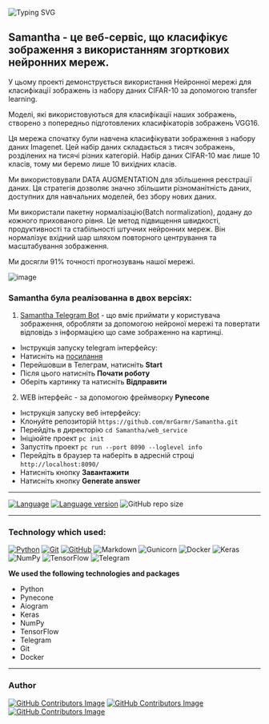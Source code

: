![Typing SVG](https://readme-typing-svg.herokuapp.com?color=%2336BCF7&lines=Samantha+Neural+Network)

## Samantha - це веб-сервіс, що класифікує зображення з використанням згорткових нейронних мереж. 

У цьому проекті демонструється використання Нейронної мережі для класифікації зображень із набору даних CIFAR-10 за допомогою transfer learning.

Моделі, які використовуються для класифікації наших зображень, створено з попередньо підготовлених класифікаторів зображень VGG16.

Ця мережа спочатку були навчена класифікувати зображення з набору даних Imagenet. Цей набір даних складається з тисяч зображень, розділених на тисячі різних категорій. Набір даних CIFAR-10 має лише 10 класів, тому ми беремо лише 10 вихідних класів.

Ми використовували DATA AUGMENTATION для збільшення реєстрації даних. Ця стратегія дозволяє значно збільшити різноманітність даних, доступних для навчальних моделей, без збору нових даних.

Ми використали пакетну нормалізацію(Batch normalization), додану до кожного прихованого рівня. Це метод підвищення швидкості, продуктивності та стабільності штучних нейронних мереж. Він нормалізує вхідний шар шляхом повторного центрування та масштабування зображення.

Ми досягли 91% точності прогнозувань нашої мережі.

![image](https://user-images.githubusercontent.com/77249874/228022389-7fbac672-a66e-4967-a283-db49f284526f.png)


### Samantha була реалізованна в двох версіях: 
1. [Samantha Telegram Bot](https://t.me/Samantha_aibot) - що вміє приймати у користувача зображення, обробляти за допомогою нейроної мережі та повертати відповідь з інформацією що саме зображенно на картинці.

- Інструкція запуску telegram інтерфейсу:
- Натисніть на [посилання](https://t.me/Samantha_aibot)
- Перейшовши в Телеграм, натисніть **Start**
- Після цього натисніть **Почати роботу**
- Оберіть картинку та натисніть **Відправити**


2. WEB інтерфейс - за допомогою фреймворку **Pynecone**

- Інструкція запуску веб інтерфейсу:
- Клонуйте репозиторій `https://github.com/mrGarmr/Samantha.git`
- Перейдіть в директорію `cd Samantha/web_service`
- Ініціюйте проект `pc init`
- Запустіть проект `pc run --port 8090 --loglevel info`
- Перейдіть в браузер та наберіть в адресній строці `http://localhost:8090/`
- Натисніть кнопку **Завантажити**
- Натисніть кнопку **Generate answer**

---

[![Language](https://img.shields.io/badge/language-python-blue?&style=plastic)](https://www.python.org)
[![Language version](https://img.shields.io/badge/version-3.10-red?&style=plastic)](https://www.python.org/downloads/)
![GitHub repo size](https://img.shields.io/badge/repo%20size-239%20kB-pink?&style=plastic)

---

### Technology which used:
[![Python](https://img.shields.io/badge/python-3670A0?style=for-the-badge&logo=python&logoColor=ffdd54)](https://www.python.org)
[![Git](https://img.shields.io/badge/git-%23F05033.svg?style=for-the-badge&logo=git&logoColor=white)](https://git-scm.com/)
[![GitHub](https://img.shields.io/badge/github-%23121011.svg?style=for-the-badge&logo=github&logoColor=white)](https://github.com/)
![Markdown](https://img.shields.io/badge/markdown-%23000000.svg?style=for-the-badge&logo=markdown&logoColor=white)
![Gunicorn](https://img.shields.io/badge/gunicorn-%298729.svg?style=for-the-badge&logo=gunicorn&logoColor=white)
![Docker](https://img.shields.io/badge/docker-%230db7ed.svg?style=for-the-badge&logo=docker&logoColor=white)
![Keras](https://img.shields.io/badge/Keras-%23D00000.svg?style=for-the-badge&logo=Keras&logoColor=white)
![NumPy](https://img.shields.io/badge/numpy-%23013243.svg?style=for-the-badge&logo=numpy&logoColor=white)
![TensorFlow](https://img.shields.io/badge/TensorFlow-%23FF6F00.svg?style=for-the-badge&logo=TensorFlow&logoColor=white)
![Telegram](https://img.shields.io/badge/Telegram-2CA5E0?style=for-the-badge&logo=telegram&logoColor=white)

**We used the following technologies and packages**

- Python
- Pynecone
- Aiogram
- Keras
- NumPy
- TensorFlow
- Telegram
- Git
- Docker




---

### Author
[![GitHub Contributors Image](https://contrib.rocks/image?repo=mrGarmr/Samantha)](https://github.com/mrGarmr)
[![GitHub Contributors Image](https://contrib.rocks/image?repo=vlad-bb/Python-Data-Science)](https://github.com/vlad-bb)
[![GitHub Contributors Image](https://contrib.rocks/image?repo=5u8aru/5u8aru.github.io)](https://github.com/5u8aru)
